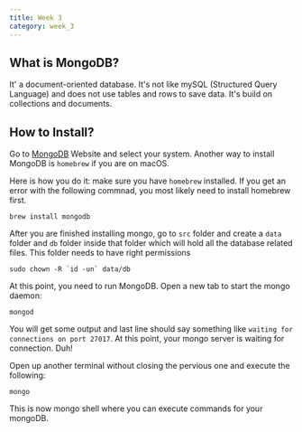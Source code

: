 ```yaml
---
title: Week 3
category: week_3
---
```


What is MongoDB?
---
It' a document-oriented database. It's not like mySQL (Structured Query Language) and does not use tables and rows to save data. It's build on collections and documents. 

How to Install?
--
Go to [MongoDB](https://www.mongodb.com/download-center?jmp=nav#community) Website and select your system. 
Another way to install MongoDB is `homebrew` if you are on macOS. 

Here is how you do it: 
make sure you have `homebrew` installed. If you get an error with the following commnad, you most likely need to install homebrew first. 

```
brew install mongodb
```

After you are finished installing mongo, go to `src` folder and create a `data` folder and `db` folder inside that folder which will hold all the database related files.
This folder needs to have right permissions 

```
sudo chown -R `id -un` data/db
```

At this point, you need to run MongoDB. Open a new tab to start the mongo daemon: 

```
mongod 
```
You will get some output and last line should say something like `waiting for connections on port 27017`. At this point, your mongo server is waiting for connection. Duh! 

Open up another terminal without closing the pervious one and execute the following: 

```
mongo
```

This is now mongo shell where you can execute commands for your mongoDB. 